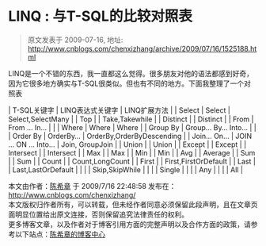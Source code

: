 # LINQ : 与T-SQL的比较对照表 
> 原文发表于 2009-07-16, 地址: http://www.cnblogs.com/chenxizhang/archive/2009/07/16/1525188.html 


LINQ是一个不错的东西，我一直都这么觉得。很多朋友对他的语法都感到好奇，因为它很多地方确实与T-SQL很类似。但也有不同的地方。下面我整理了一个对照表

 

| T-SQL关键字 | LINQ表达式关键字 | LINQ扩展方法 |
| Select | Select | Select,SelectMany |
| Top |  | Take,Takewhile |
| Distinct |  | Distinct |
| From | From … In… |  |
| Where | Where | Where |
| Group By | Group… By… Into… |  |
| Order By | OrderBy… | OrderBy,OrderByDescending |
| Join… On… | JOIN … ON … Into… | Join, GroupJoin |
| Union |  | Union |
| Except |  | Except |
| Intersect |  | Intersect |
| Max |  | Max |
| Min |  | Min |
| Avg |  | Average |
| Sum |  | Sum |
| Count |  | Count,LongCount |
| First |  | First,FirstOrDefault |
| Last |  | Last,LastOrDefault |
|  |  | Skip,SkipWhile |
|  |  | Single |
|  |  | Any |
|  |  | All |

 本文由作者：[陈希章](http://www.xizhang.com) 于 2009/7/16 22:48:58 发布在：<http://www.cnblogs.com/chenxizhang/>  
 本文版权归作者所有，可以转载，但未经作者同意必须保留此段声明，且在文章页面明显位置给出原文连接，否则保留追究法律责任的权利。   
 更多博客文章，以及作者对于博客引用方面的完整声明以及合作方面的政策，请参考以下站点：[陈希章的博客中心](http://www.xizhang.com/blog.htm) 